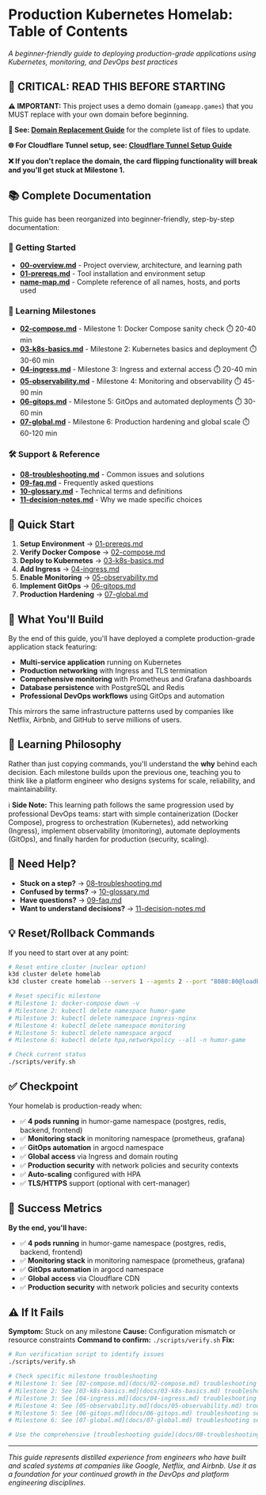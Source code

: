 # Production Kubernetes Homelab: Table of Contents

*A beginner-friendly guide to deploying production-grade applications using Kubernetes, monitoring, and DevOps best practices*

## 🚨 **CRITICAL: READ THIS BEFORE STARTING**

**⚠️ IMPORTANT:** This project uses a demo domain (`gameapp.games`) that you MUST replace with your own domain before beginning.

**🔗 See: [Domain Replacement Guide](docs/domain-replacement-guide.md)** for the complete list of files to update.

**🌐 For Cloudflare Tunnel setup, see: [Cloudflare Tunnel Setup Guide](docs/cloudflare-tunnel-setup-guide.md)**

**❌ If you don't replace the domain, the card flipping functionality will break and you'll get stuck at Milestone 1.**

## 📚 **Complete Documentation**

This guide has been reorganized into beginner-friendly, step-by-step documentation:

### **🏁 Getting Started**
- **[00-overview.md](docs/00-overview.md)** - Project overview, architecture, and learning path
- **[01-prereqs.md](docs/01-prereqs.md)** - Tool installation and environment setup
- **[name-map.md](docs/name-map.md)** - Complete reference of all names, hosts, and ports used

### **🎯 Learning Milestones**
- **[02-compose.md](docs/02-compose.md)** - Milestone 1: Docker Compose sanity check ⏱️ 20-40 min
- **[03-k8s-basics.md](docs/03-k8s-basics.md)** - Milestone 2: Kubernetes basics and deployment ⏱️ 30-60 min
- **[04-ingress.md](docs/04-ingress.md)** - Milestone 3: Ingress and external access ⏱️ 20-40 min
- **[05-observability.md](docs/05-observability.md)** - Milestone 4: Monitoring and observability ⏱️ 45-90 min
- **[06-gitops.md](docs/06-gitops.md)** - Milestone 5: GitOps and automated deployments ⏱️ 30-60 min
- **[07-global.md](docs/07-global.md)** - Milestone 6: Production hardening and global scale ⏱️ 60-120 min

### **🛠️ Support & Reference**
- **[08-troubleshooting.md](docs/08-troubleshooting.md)** - Common issues and solutions
- **[09-faq.md](docs/09-faq.md)** - Frequently asked questions
- **[10-glossary.md](docs/10-glossary.md)** - Technical terms and definitions
- **[11-decision-notes.md](docs/11-decision-notes.md)** - Why we made specific choices

## 🚀 **Quick Start**

1. **Setup Environment** → [01-prereqs.md](docs/01-prereqs.md)
2. **Verify Docker Compose** → [02-compose.md](docs/02-compose.md)
3. **Deploy to Kubernetes** → [03-k8s-basics.md](docs/03-k8s-basics.md)
4. **Add Ingress** → [04-ingress.md](docs/04-ingress.md)
5. **Enable Monitoring** → [05-observability.md](docs/05-observability.md)
6. **Implement GitOps** → [06-gitops.md](docs/06-gitops.md)
7. **Production Hardening** → [07-global.md](docs/07-global.md)

## 🎯 **What You'll Build**

By the end of this guide, you'll have deployed a complete production-grade application stack featuring:

- **Multi-service application** running on Kubernetes
- **Production networking** with Ingress and TLS termination  
- **Comprehensive monitoring** with Prometheus and Grafana dashboards
- **Database persistence** with PostgreSQL and Redis
- **Professional DevOps workflows** using GitOps and automation

This mirrors the same infrastructure patterns used by companies like Netflix, Airbnb, and GitHub to serve millions of users.

## 📖 **Learning Philosophy**

Rather than just copying commands, you'll understand the **why** behind each decision. Each milestone builds upon the previous one, teaching you to think like a platform engineer who designs systems for scale, reliability, and maintainability.

ℹ️ **Side Note:** This learning path follows the same progression used by professional DevOps teams: start with simple containerization (Docker Compose), progress to orchestration (Kubernetes), add networking (Ingress), implement observability (monitoring), automate deployments (GitOps), and finally harden for production (security, scaling).

## 🔧 **Need Help?**

- **Stuck on a step?** → [08-troubleshooting.md](docs/08-troubleshooting.md)
- **Confused by terms?** → [10-glossary.md](docs/10-glossary.md)
- **Have questions?** → [09-faq.md](docs/09-faq.md)
- **Want to understand decisions?** → [11-decision-notes.md](docs/11-decision-notes.md)

## 💡 **Reset/Rollback Commands**

If you need to start over at any point:

```bash
# Reset entire cluster (nuclear option)
k3d cluster delete homelab
k3d cluster create homelab --servers 1 --agents 2 --port "8080:80@loadbalancer" --port "8443:443@loadbalancer"

# Reset specific milestone
# Milestone 1: docker-compose down -v
# Milestone 2: kubectl delete namespace humor-game
# Milestone 3: kubectl delete namespace ingress-nginx
# Milestone 4: kubectl delete namespace monitoring
# Milestone 5: kubectl delete namespace argocd
# Milestone 6: kubectl delete hpa,networkpolicy --all -n humor-game

# Check current status
./scripts/verify.sh
```

## ✅ **Checkpoint**

Your homelab is production-ready when:
- ✅ **4 pods running** in humor-game namespace (postgres, redis, backend, frontend)
- ✅ **Monitoring stack** in monitoring namespace (prometheus, grafana)
- ✅ **GitOps automation** in argocd namespace
- ✅ **Global access** via Ingress and domain routing
- ✅ **Production security** with network policies and security contexts
- ✅ **Auto-scaling** configured with HPA
- ✅ **TLS/HTTPS** support (optional with cert-manager)

## 🎉 **Success Metrics**

**By the end, you'll have:**
- ✅ **4 pods running** in humor-game namespace (postgres, redis, backend, frontend)
- ✅ **Monitoring stack** in monitoring namespace (prometheus, grafana)
- ✅ **GitOps automation** in argocd namespace
- ✅ **Global access** via Cloudflare CDN
- ✅ **Production security** with network policies and security contexts

## ⚠️ **If It Fails**

**Symptom:** Stuck on any milestone
**Cause:** Configuration mismatch or resource constraints
**Command to confirm:** `./scripts/verify.sh`
**Fix:**
```bash
# Run verification script to identify issues
./scripts/verify.sh

# Check specific milestone troubleshooting
# Milestone 1: See [02-compose.md](docs/02-compose.md) troubleshooting section
# Milestone 2: See [03-k8s-basics.md](docs/03-k8s-basics.md) troubleshooting section
# Milestone 3: See [04-ingress.md](docs/04-ingress.md) troubleshooting section
# Milestone 4: See [05-observability.md](docs/05-observability.md) troubleshooting section
# Milestone 5: See [06-gitops.md](docs/06-gitops.md) troubleshooting section
# Milestone 6: See [07-global.md](docs/07-global.md) troubleshooting section

# Use the comprehensive [troubleshooting guide](docs/08-troubleshooting.md)
```

---

*This guide represents distilled experience from engineers who have built and scaled systems at companies like Google, Netflix, and Airbnb. Use it as a foundation for your continued growth in the DevOps and platform engineering disciplines.*
